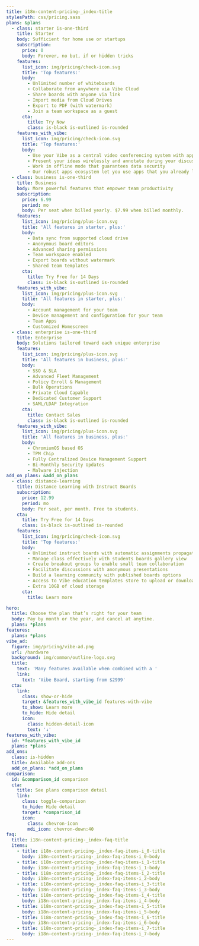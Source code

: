 ```yaml
---
title: i18n-content-pricing-_index-title
stylesPath: css/pricing.sass
plans: &plans
  - class: starter is-one-third
    title: Starter
    body: Sufficient for home use or startups
    subscription:
      price: 0
      body: Forever, no but, if or hidden tricks
    features:
      list_icon: img/pricing/check-icon.svg
      title: 'Top features:'
      body:
        - Unlimited number of whiteboards
        - Collaborate from anywhere via Vibe Cloud
        - Share boards with anyone via link
        - Import media from Cloud Drives
        - Export to PDF (with watermark)
        - Join a team workspace as a guest
      cta:
        title: Try Now
        class: is-black is-outlined is-rounded
    features_with_vibe:
      list_icon: img/pricing/check-icon.svg
      title: 'Top features:'
      body:
        - Use your Vibe as a central video conferencing system with apps such as Zoom, Team and Google Hangout
        - Present your ideas wirelessly and annotate during your discussion
        - Work in offline mode that guarantees data security 
        - Our robust apps ecosystem let you use apps that you already love
  - class: business is-one-third
    title: Business
    body: More powerful features that empower team productivity
    subscription:
      price: 6.99
      period: mo
      body: Per seat when billed yearly. $7.99 when billed monthly.
    features:
      list_icon: img/pricing/plus-icon.svg
      title: 'All features in starter, plus:'
      body:
        - Data sync from supported cloud drive
        - Anonymous board editors
        - Advanced sharing permissions
        - Team workspace enabled
        - Export boards without watermark
        - Shared team templates
      cta:
        title: Try Free for 14 Days
        class: is-black is-outlined is-rounded
    features_with_vibe:
      list_icon: img/pricing/plus-icon.svg
      title: 'All features in starter, plus:'
      body:
        - Account management for your team
        - Device management and configuration for your team
        - Team Apps
        - Customized Homescreen
  - class: enterprise is-one-third
    title: Enterprise
    body: Solutions tailored toward each unique enterprise
    features:
      list_icon: img/pricing/plus-icon.svg
      title: 'All features in business, plus:'
      body:
        - SSO & SLA
        - Advanced Fleet Management
        - Policy Enroll & Management
        - Bulk Operations
        - Private Cloud Capable
        - Dedicated Customer Support
        - SAML/LDAP Integration
      cta:
        title: Contact Sales
        class: is-black is-outlined is-rounded
    features_with_vibe:
      list_icon: img/pricing/plus-icon.svg
      title: 'All features in business, plus:'
      body:
        - ChromiumOS based OS
        - TPM Chip
        - Fully Centralized Device Management Support
        - Bi-Monthly Security Updates
        - Malware injection
add_on_plans: &add_on_plans
  - class: distance-learning
    title: Distance Learning with Instruct Boards
    subscription:
      price: 12.99
      period: mo
      body: Per seat, per month. Free to students.
    cta:
      title: Try Free for 14 Days
      class: is-black is-outlined is-rounded
    features:
      list_icon: img/pricing/check-icon.svg
      title: 'Top features:'
      body:
        - Unlimited instruct boards with automatic assignments propagation
        - Manage class effectively with students boards gallery view
        - Create breakout groups to enable small team collaboration
        - Facilitate discussions with anonymous presentations 
        - Build a learning community with published boards options
        - Access to Vibe education templates store to upload or download templates made by other educators
        - Extra 10GB of cloud storage
      cta:
        title: Learn more

hero:
  title: Choose the plan that’s right for your team
  body: Pay by month or the year, and cancel at anytime.
  plans: *plans
features:
  plans: *plans
vibe_ad:
  figure: img/pricing/vibe-ad.png
  url: /hardware
  background: img/common/outline-logo.svg
  title:
    text: 'Many features available when combined with a '
    link:
      text: 'Vibe Board, starting from $2999'
  cta:
    link:
      class: show-or-hide
      target: &features_with_vibe_id features-with-vibe
      to_show: Learn more
      to_hide: Hide detail
      icon: 
        class: hidden-detail-icon
        text: '↓'
features_with_vibe:
  id: *features_with_vibe_id
  plans: *plans
add_ons:
  class: is-hidden
  title: Available add-ons
  add_on_plans: *add_on_plans
comparison:
  id: &comparison_id comparison
  cta:
    title: See plans comparison detail
    link:
      class: toggle-comparison
      to_hide: Hide detail
      target: *comparison_id
      icon: 
        class: chevron-icon
        mdi_icon: chevron-down:40
faq:
  title: i18n-content-pricing-_index-faq-title
  items:
    - title: i18n-content-pricing-_index-faq-items-i_0-title
      body: i18n-content-pricing-_index-faq-items-i_0-body
    - title: i18n-content-pricing-_index-faq-items-i_1-title
      body: i18n-content-pricing-_index-faq-items-i_1-body
    - title: i18n-content-pricing-_index-faq-items-i_2-title
      body: i18n-content-pricing-_index-faq-items-i_2-body
    - title: i18n-content-pricing-_index-faq-items-i_3-title
      body: i18n-content-pricing-_index-faq-items-i_3-body
    - title: i18n-content-pricing-_index-faq-items-i_4-title
      body: i18n-content-pricing-_index-faq-items-i_4-body
    - title: i18n-content-pricing-_index-faq-items-i_5-title
      body: i18n-content-pricing-_index-faq-items-i_5-body
    - title: i18n-content-pricing-_index-faq-items-i_6-title
      body: i18n-content-pricing-_index-faq-items-i_6-body
    - title: i18n-content-pricing-_index-faq-items-i_7-title
      body: i18n-content-pricing-_index-faq-items-i_7-body
---
```

